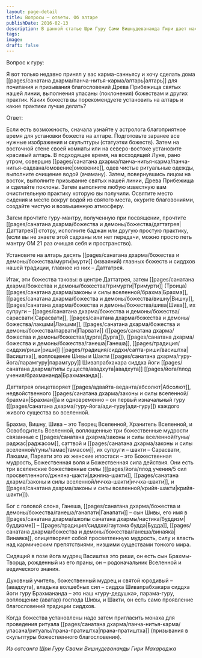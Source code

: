 ```yaml
---
layout: page-detail
title: Вопросы – ответы. Об алтаре
publishDate: 2016-02-13
description: В данной статье Шри Гуру Сами Вишнудевананда Гири дает наставления по установке домашнего алтаря и статуй божеств.
tags: 
image: 
draft: false
---
```


Вопрос к гуру: 

Я вот только недавно принял у вас карма-санньясу и хочу сделать дома [[pages/санатана дхарма/панча-нитья-карма/алтарь|алтарь]] для почитания и призывания благословений Древа Прибежища святых нашей линии, выполнения упасаны (поклонения) божествам и других практик. Каких божеств вы порекомендуете установить на алтарь и какие практики лучше делать?

Ответ: 

Если есть возможность, сначала узнайте у астролога благоприятное время для установки божеств на алтаре. Подготовьте заранее все нужные изображения и скульптуры (статуэтки божеств). Затем на восточной стене своей комнаты или на северо-востоке установите красивый алтарь. В подходящее время, на восходящей Луне, рано утром, совершив [[pages/санатана дхарма/панча-нитья-карма/панча-нитья-садхана/омовение|омовение]], одев чистые ритуальные одежды, выполните очищение водой (ачаману). Затем, повернувшись лицом на восток, выполните призывание святых нашей линии, Древа Прибежища и сделайте поклоны. Затем выполните любую известную вам очистительную практику которую вы получили. Освятите место сидения и место вокруг водой из святого места, окурите благовониями, создайте чистую и возвышенную атмосферу.

Затем прочтите гуру-мантру, полученную при посвящении, прочтите [[pages/санатана дхарма/божества и демоны/божества/даттатрея|Даттатрея]] стотру, исполните баджан или другую простую практику, (если вы не знаете этой садханы или нет передачи, можно просто петь мантру ОМ 21 раз очищая себя и пространство).

Установите на алтарь десять [[pages/санатана дхарма/божества и демоны/божества/мурти|мурти]] (изваяний) главных божеств и сиддхов нашей традиции, главное из них – Даттатрея. 

Итак, эти божества таковы: в центре Даттатрея, затем [[pages/санатана дхарма/божества и демоны/божества/тримурти|Тримурти]] (Троица) [[pages/санатана дхарма/законы и силы вселенной/брахма|Брахма]], [[pages/санатана дхарма/божества и демоны/божества/вишну|Вишну]], [[pages/санатана дхарма/божества и демоны/божества/шива|Шива]], их супруги – [[pages/санатана дхарма/божества и демоны/божества/сарасвати|Сарасвати]], [[pages/санатана дхарма/божества и демоны/божества/лакшми|Лакшми]], [[pages/санатана дхарма/божества и демоны/божества/парвати|Парвати]] ([[pages/санатана дхарма/божества и демоны/божества/дурга|Дурга]]), [[pages/санатана дхарма/божества и демоны/божества/ганеша|Ганеша]], [[pages/традиция/сиддхи/риши|риши]] [[pages/традиция/сиддхи/сапта-риши/васиштха|Васиштха]], воплощение Шивы и Шакти [[pages/санатана дхарма/гуру-йога/парамгуру|парамгуру]] Шивапрабхакара сиддха йоги [[pages/санатана дхарма/типы существ/авадхута|авадхута]] [[pages/йога/плод учения/брахмананда|Брахмананда]].

Даттатрея олицетворяет [[pages/адвайта-веданта/абсолют|Абсолют]], недвойственного [[pages/санатана дхарма/законы и силы вселенной/брахман|Брахман]]а и одновременно – он первый изначальный гуру ([[pages/санатана дхарма/гуру-йога/ади-гуру|ади-гуру]]) каждого живого существа во вселенной.

Брахма, Вишну, Шива – это Творец Вселенной, Хранитель Вселенной, и Освободитель Вселенной, воплощенные три божественные мудрости связанные с [[pages/санатана дхарма/законы и силы вселенной/гуны/раджас|раджасом]], саттвой и [[pages/санатана дхарма/законы и силы вселенной/гуны/тамас|тамасом]], их супруги – шакти – Сарасвати, Лакшми, Парвати это их женские ипостаси – это Божественная мудрость, Божественная воля и Божественная сила действия. Они есть три вселенские божественные силы ([[pages/йога/плод учения/5 сил просветленного/джняна-шакти|джняна-шакти]], [[pages/санатана дхарма/законы и силы вселенной/иччха-шакти|иччха-шакти]], и [[pages/санатана дхарма/законы и силы вселенной/крийя-шакти|крийя-шакти]]).

Бог с головой слона, Ганеша, [[pages/санатана дхарма/божества и демоны/божества/ганеша/ганапати|Ганапати]] – сын Шивы, его имя в [[pages/санатана дхарма/школы санатана дхармы/настика/буддизм|буддизме]] – [[pages/традиция/сиддхи/гаутама будда|Будда]], [[pages/санатана дхарма/божества и демоны/божества/ганеша/винаяка|Винаяка]], олицетворяет собой просветленную мудрость, силу и власть над кармическим препятствиями, низшими существами тонкого мира.

Сидящий в позе йога мудрец Васиштха это риши, он есть сын Брахмы-Творца, рожденный из его праны, он – родоначальник Вселенной и ведического знания.

Духовный учитель, божественный мудрец и святой юродивый – (авадхута), владыка волшебных сил – сиддха Шивапрабхакара сиддха йоги гуру Брахмананда – это наш «гуру-дедушка», парама-гуру, воплощение (аватар) господа Шивы, и Шакти, он есть само проявление благословений традиции сиддхов.

Когда божества установлены надо затем пригласить монаха для проведения ритуала [[pages/санатана дхарма/панча-нитья-карма/упасана/ритуалы/прана-пратиштха|прана-пратиштха]] (призывания в скульптуры божественного благословения).

*Из сатсанга Шри Гуру Свами Вишнудевананды Гири Махараджа*

